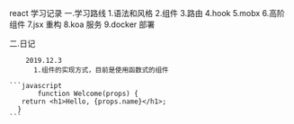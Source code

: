 react 学习记录
一.学习路线 1.语法和风格 2.组件 3.路由
4.hook
5.mobx 6.高阶组件
7.jsx 重构
8.koa 服务
9.docker 部署
  
二.日记

        2019.12.3
          1.组件的实现方式，目前是使用函数式的组件

    ```javascript
           function Welcome(props) {
       return <h1>Hello, {props.name}</h1>;
      }
    ```
